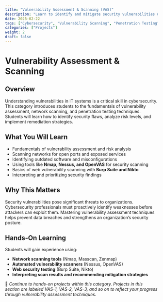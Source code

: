 ```yaml
---
title: "Vulnerability Assessment & Scanning (VAS)"
description: "Learn to identify and mitigate security vulnerabilities using network and web scanning tools."
date: 2025-02-22
tags: ["Cybersecurity", "Vulnerability Scanning", "Penetration Testing", "Network Security"]
categories: ["Projects"]
weight: 2
draft: false
---
```


# Vulnerability Assessment & Scanning

## Overview
Understanding vulnerabilities in IT systems is a critical skill in cybersecurity. This category introduces students to the fundamentals of vulnerability assessment, network scanning, and penetration testing techniques. Students will learn how to identify security flaws, analyze risk levels, and implement remediation strategies.

## What You Will Learn
- Fundamentals of vulnerability assessment and risk analysis  
- Scanning networks for open ports and exposed services  
- Identifying outdated software and misconfigurations  
- Using tools like **Nmap, Nessus, and OpenVAS** for security scanning  
- Basics of web vulnerability scanning with **Burp Suite and Nikto**  
- Interpreting and prioritizing security findings  

## Why This Matters
Security vulnerabilities pose significant threats to organizations. Cybersecurity professionals must proactively identify weaknesses before attackers can exploit them. Mastering vulnerability assessment techniques helps prevent data breaches and strengthens an organization’s security posture.

## Hands-On Learning
Students will gain experience using:  
- **Network scanning tools** (Nmap, Masscan, Zenmap)  
- **Automated vulnerability scanners** (Nessus, OpenVAS)  
- **Web security testing** (Burp Suite, Nikto)  
- **Interpreting scan results and recommending mitigation strategies**  

🔗 *Continue to hands-on projects within this category. Projects in this section are labeled VAS-1, VAS-2, VAS-3, and so on to reflect your progress through vulnerability assessment techniques.*
